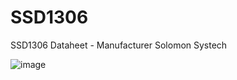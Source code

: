 # SSD1306
SSD1306 Dataheet - Manufacturer Solomon Systech 

![image](https://github.com/microrobotics/SSD1306/assets/4562957/98ed1937-9095-4333-8a06-f7a21bed3b30)

